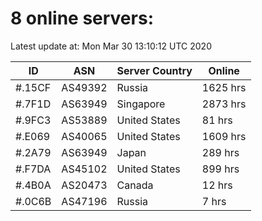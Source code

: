 # 8 online servers:

Latest update at: Mon Mar 30 13:10:12 UTC 2020

| ID | ASN | Server Country | Online |
| -- | --- | -------------- | ------ |
| #.15CF | AS49392 | Russia | 1625 hrs |
| #.7F1D | AS63949 | Singapore | 2873 hrs |
| #.9FC3 | AS53889 | United States | 81 hrs |
| #.E069 | AS40065 | United States | 1609 hrs |
| #.2A79 | AS63949 | Japan | 289 hrs |
| #.F7DA | AS45102 | United States | 899 hrs |
| #.4B0A | AS20473 | Canada | 12 hrs |
| #.0C6B | AS47196 | Russia | 7 hrs |

